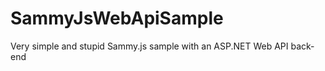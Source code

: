 SammyJsWebApiSample
===================

Very simple and stupid Sammy.js sample with an ASP.NET Web API back-end
